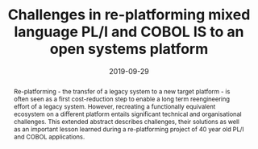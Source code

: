 ---
abstract: Re-platforming - the transfer of a legacy system to a new target platform
  - is often seen as a first cost-reduction step to enable a long term reengineering
  effort of a legacy system. However, recreating a functionally equivalent ecosystem
  on a different platform entails significant technical and organisational challenges.
  This extended abstract describes challenges, their solutions as well as an important
  lesson learned during a re-platforming project of 40 year old PL/I and COBOL applications.
authors:
- Thomas Wagner
- Christian Brem
- Stefan Strobl
- Thomas Grechenig
date: '2019-09-29'
featured: false
links:
- name: Publik
  url: https://publik.tuwien.ac.at/showentry.php?ID=287206&lang=2
publication: 'Talk: 2019 IEEE International Conference on Software Maintenance and
  Evolution (ICSME), Cleveland, OH, USA; 09-29-2019 - 10-04-2019; in: "Proceedings
  of the IEEE International Conference on Software Maintenance and Evolution", IEEE,
  (2019), ISBN: 978-1-7281-3094-1; 364'
publication_types:
- '1'
publishDate: '2019-09-29'
title: Challenges in re-platforming mixed language PL/I and COBOL IS to an open systems
  platform
url_pdf: ''
---